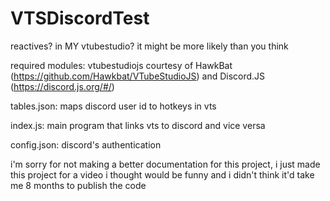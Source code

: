 # VTSDiscordTest
reactives? in MY vtubestudio? it might be more likely than you think

required modules: vtubestudiojs courtesy of HawkBat (https://github.com/Hawkbat/VTubeStudioJS) and Discord.JS (https://discord.js.org/#/)

tables.json: maps discord user id to hotkeys in vts

index.js: main program that links vts to discord and vice versa

config.json: discord's authentication

i'm sorry for not making a better documentation for this project, i just made this project for a video i thought would be funny and i didn't think it'd take me 8 months to publish the code
